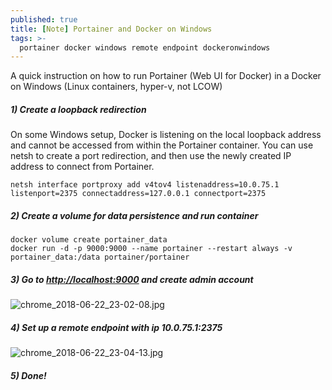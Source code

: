 ```yaml
---
published: true
title: [Note] Portainer and Docker on Windows
tags: >-
  portainer docker windows remote endpoint dockeronwindows
---
```


A quick instruction on how to run Portainer (Web UI for Docker) in a Docker on Windows (Linux containers, hyper-v, not LCOW)

##### 1) Create a loopback redirection

On some Windows setup, Docker is listening on the local loopback address and cannot be accessed from within the Portainer container. You can use netsh to create a port redirection, and then use the newly created IP address to connect from Portainer.

```
netsh interface portproxy add v4tov4 listenaddress=10.0.75.1 listenport=2375 connectaddress=127.0.0.1 connectport=2375
```

##### 2) Create a volume for data persistence and run container

```
docker volume create portainer_data
docker run -d -p 9000:9000 --name portainer --restart always -v portainer_data:/data portainer/portainer
```

##### 3) Go to [http://localhost:9000](http://localhost:9000) and create admin account

![chrome_2018-06-22_23-02-08.jpg]({{site.baseurl}}/_posts/chrome_2018-06-22_23-02-08.jpg)

##### 4) Set up a remote endpoint with ip 10.0.75.1:2375

![chrome_2018-06-22_23-04-13.jpg]({{site.baseurl}}/_posts/chrome_2018-06-22_23-04-13.jpg)

##### 5) Done!
